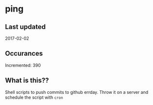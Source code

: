 # ping

## Last updated
2017-02-02

## Occurances
Incremented: 390

## What is this??
Shell scripts to push commits to github errday. Throw it on a server and schedule the script with `cron`
